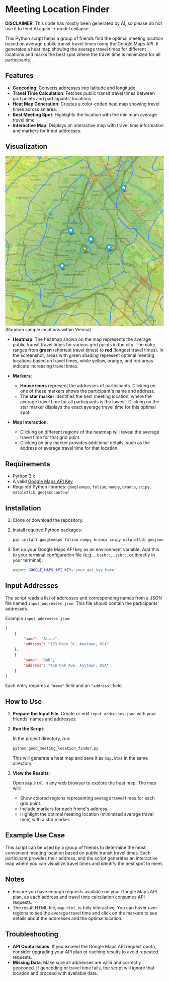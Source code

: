 # Meeting Location Finder

**DISCLAIMER**: This code has mostly been generated by AI, so please do not use it to feed AI again -> model collapse.

This Python script helps a group of friends find the optimal meeting location based on average public transit travel times using the Google Maps API. It generates a heat map showing the average travel times for different locations and marks the best spot where the travel time is minimized for all participants.

## Features

- **Geocoding**: Converts addresses into latitude and longitude.
- **Travel Time Calculation**: Fetches public transit travel times between grid points and participants' locations.
- **Heat Map Generation**: Creates a color-coded heat map showing travel times across an area.
- **Best Meeting Spot**: Highlights the location with the minimum average travel time.
- **Interactive Map**: Displays an interactive map with travel time information and markers for input addresses.

## Visualization

![Meeting Location Finder Map](sample.png)
(Random sample locations within Vienna)

- **Heatmap**: The heatmap shown on the map represents the average public transit travel times for various grid points in the city. The color ranges from **green** (shortest travel times) to **red** (longest travel times). In the screenshot, areas with green shading represent optimal meeting locations based on travel times, while yellow, orange, and red areas indicate increasing travel times.
  
- **Markers**:
  - **House icons** represent the addresses of participants. Clicking on one of these markers shows the participant's name and address.
  - The **star marker** identifies the best meeting location, where the average travel time for all participants is the lowest. Clicking on the star marker displays the exact average travel time for this optimal spot.
  
- **Map Interaction**: 
  - Clicking on different regions of the heatmap will reveal the average travel time for that grid point. 
  - Clicking on any marker provides additional details, such as the address or average travel time for that location.
  
## Requirements

- Python 3.x
- A valid [Google Maps API Key](https://developers.google.com/maps/documentation/javascript/get-api-key)
- Required Python libraries: `googlemaps`, `folium`, `numpy`, `branca`, `scipy`, `matplotlib`, `geojsoncontour`

## Installation

1. Clone or download the repository.
2. Install required Python packages:

   ```bash
   pip install googlemaps folium numpy branca scipy matplotlib geojsoncontour
   ```

3. Set up your Google Maps API key as an environment variable. Add this to your terminal configuration file (e.g., `.bashrc`, `.zshrc`, or directly in your terminal):

   ```bash
   export GOOGLE_MAPS_API_KEY='your_api_key_here'
   ```

## Input Addresses

The script reads a list of addresses and corresponding names from a JSON file named `input_addresses.json`. This file should contain the participants' addresses.

Example `input_addresses.json`:

```json
[
    {
        "name": "Alice",
        "address": "123 Main St, Anytown, USA"
    },
    {
        "name": "Bob",
        "address": "456 Oak Ave, Anytown, USA"
    }
]
```

Each entry requires a `"name"` field and an `"address"` field.

## How to Use

1. **Prepare the Input File**: Create or edit `input_addresses.json` with your friends' names and addresses.
2. **Run the Script**:

   In the project directory, run:

   ```bash
   python good_meeting_location_finder.py
   ```

   This will generate a heat map and save it as `map.html` in the same directory.

3. **View the Results**:

   Open `map.html` in any web browser to explore the heat map. The map will:
   - Show colored regions representing average travel times for each grid point.
   - Include markers for each friend's address.
   - Highlight the optimal meeting location (minimized average travel time) with a star marker.

## Example Use Case

This script can be used by a group of friends to determine the most convenient meeting location based on public transit travel times. Each participant provides their address, and the script generates an interactive map where you can visualize travel times and identify the best spot to meet.

## Notes

- Ensure you have enough requests available on your Google Maps API plan, as each address and travel time calculation consumes API requests.
- The result HTML file, `map.html`, is fully interactive. You can hover over regions to see the average travel time and click on the markers to see details about the addresses and the optimal location.

## Troubleshooting

- **API Quota Issues**: If you exceed the Google Maps API request quota, consider upgrading your API plan or caching results to avoid repeated requests.
- **Missing Data**: Make sure all addresses are valid and correctly geocoded. If geocoding or travel time fails, the script will ignore that location and proceed with available data.